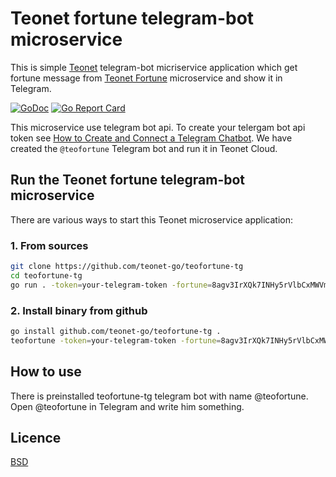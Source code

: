 # Teonet fortune telegram-bot microservice

This is simple [Teonet](https://github.com/teonet-go/teonet) telegram-bot micriservice application which get fortune message from [Teonet Fortune](https://github.com/teonet-go/teofortune) microservice and show it in Telegram.

[![GoDoc](https://godoc.org/github.com/teonet-go/teofortune-tg?status.svg)](https://godoc.org/github.com/teonet-go/teofortune-tg/)
[![Go Report Card](https://goreportcard.com/badge/github.com/teonet-go/teofortune-tg)](https://goreportcard.com/report/github.com/teonet-go/teofortune-tg)

This microservice use telegram bot api. To create your telergam bot api token see [How to Create and Connect a Telegram Chatbot](https://sendpulse.com/knowledge-base/chatbot/create-telegram-chatbot). We have created the `@teofortune` Telegram bot and run it in Teonet Cloud.

## Run the Teonet fortune telegram-bot microservice

There are various ways to start this Teonet microservice application:

### 1. From sources

```bash
git clone https://github.com/teonet-go/teofortune-tg
cd teofortune-tg
go run . -token=your-telegram-token -fortune=8agv3IrXQk7INHy5rVlbCxMWVmOOCoQgZBF -loglevel=debug
```

### 2. Install binary from github

```bash
go install github.com/teonet-go/teofortune-tg .
teofortune -token=your-telegram-token -fortune=8agv3IrXQk7INHy5rVlbCxMWVmOOCoQgZBF -loglevel=debug
```

## How to use

There is preinstalled teofortune-tg telegram bot with name @teofortune.
Open @teofortune in Telegram and write him something.

## Licence

[BSD](LICENSE)
